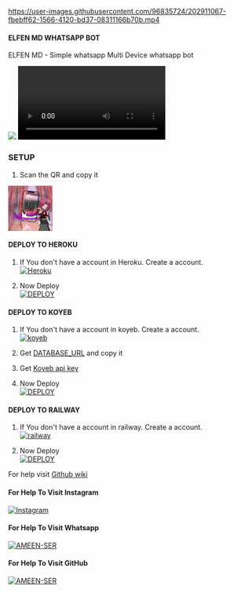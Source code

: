 https://user-images.githubusercontent.com/96835724/202911067-fbebff62-1566-4120-bd37-08311166b70b.mp4
#### ELFEN MD WHATSAPP BOT
ELFEN MD - Simple whatsapp Multi Device whatsapp bot

![](https://i.imgur.com/kAdShIi.jpeg)
![](https://i.imgur.com/Z6k9Kds.mp4)



### SETUP

1. Scan the QR and copy it
    <br>

<a href="https://hermit.adithyan.xyz/qr"><img src="./media/QR_SCAN_ELFEN.png" align="center" width="90" circle="15"/> </a>
#### DEPLOY TO HEROKU 

1. If You don't have a account in Heroku. Create a account.
    <br>
<a href='https://signup.heroku.com/' target="_blank"><img alt='Heroku' src='https://img.shields.io/badge/-Create-blue?style=for-the-badge&logo=heroku&logoColor=white'/></a>

3. Now Deploy
    <br>
<a href='https://hermit.adithyan.xyz/deploy-heroku' target="_blank"><img alt='DEPLOY' src='https://img.shields.io/badge/-DEPLOY-blue?style=for-the-badge&logo=heroku&logoColor=white'/></a>

#### DEPLOY TO KOYEB 

1. If You don't have a account in koyeb. Create a account.
    <br>
<a href='https://app.koyeb.com/auth/signup' target="_blank"><img alt='koyeb' src='https://img.shields.io/badge/-Create-black?style=for-the-badge&logo=koyeb&logoColorgreen'/></a>

3. Get [DATABASE_URL](https://github.com/A-d-i-t-h-y-a-n/hermit-md/wiki/DATABASE_URL) and copy it

4. Get [Koyeb api key](https://app.koyeb.com/account/api)

2. Now Deploy
    <br>
<a href='https://hermit.adithyan.xyz/deploy-koyeb' target="_blank"><img alt='DEPLOY' src='https://img.shields.io/badge/-DEPLOY-black?style=for-the-badge&logo=koyeb&logoColor=green'/></a>

#### DEPLOY TO RAILWAY

1. If You don't have a account in railway. Create a account.
    <br>
<a href='https://railway.app/login' target="_blank"><img alt='railway' src='https://img.shields.io/badge/-Create-black?style=for-the-badge&logo=railway&logoColor=white'/></a>

2. Now Deploy
    <br>
<a href='https://railway.app/template/q20OfH?referralCode=b9IKyc' target="_blank"><img alt='DEPLOY' src='https://img.shields.io/badge/-DEPLOY-black?style=for-the-badge&logo=railway&logoColor=white'/></a>

For help visit [Github wiki](https://github.com/A-d-i-t-h-y-a-n/hermit-md/wiki)
    <br>
#### For Help To Visit Instagram

<a href='https://instagram.com/mr.z_ninja' target="_blank"><img alt='Instagram' src='https://img.shields.io/badge/-Instagram-white?style=for-the-badge&logo=instagram&logoColor=pink'/></a>
<br>
#### For Help To Visit Whatsapp

<a href='https://wa.me/916238768108?text=HEY🌠!Want-Help' target="_blank"><img alt='AMEEN-SER' src='https://img.shields.io/badge/-AMEEN_SER-white?style=for-the-badge&logo=whatsapp&logoColor=green'/></a>
<br>

#### For Help To Visit GitHub

<a href='https://github.com/AmeenRepo' target="_blank"><img alt='AMEEN-SER' src='https://img.shields.io/badge/-AMEEN_SER-white?style=for-the-badge&logo=github&logoColor=black'/></a>
<br>
